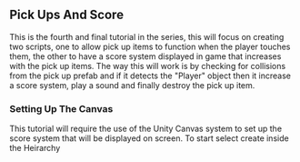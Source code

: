 ## Pick Ups And Score

This is the fourth and final tutorial in the series, this will focus on creating two scripts, one to allow pick up items to function
when the player touches them, the other to have a score system displayed in game that increases with the pick up items. The way this 
will work is by checking for collisions from the pick up prefab and if it detects the "Player" object then it increase a score system,
play a sound and finally destroy the pick up item.

### Setting Up The Canvas

This tutorial will require the use of the Unity Canvas system to set up the score system that will be displayed on screen. To start
select create inside the Heirarchy 
